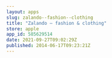 ```yaml
---
layout: apps
slug: zalando--fashion--clothing
title: "Zalando – fashion & clothing"
store: apple
app_id: 585629514
date: 2021-09-27T09:02:29Z
published: 2014-06-17T09:23:21Z
---
```

